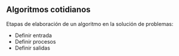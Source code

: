 ## Algoritmos cotidianos

Etapas de elaboración de un algoritmo en la solución de problemas:

- Definir entrada
- Definir procesos
- Definir salidas
